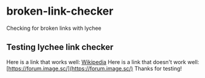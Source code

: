 # broken-link-checker
Checking for broken links with lychee

## Testing lychee link checker
Here is a link that works well: [Wikipedia](https://www.wikipedia.org/)
Here is a link that doesn't work well: [https://forum.image.sc/](https://forum.image.sc/)
Thanks for testing!
